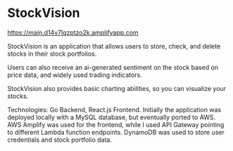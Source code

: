 # StockVision

https://main.d14v7lqzptzo2k.amplifyapp.com

StockVision is an application that allows users to store, check, and delete stocks in their stock portfolios.

Users can also receive an ai-generated sentiment on the stock based on price data, and widely used trading indicators.

StockVision also provides basic charting abilities, so you can visualize your stocks.

Technologies: Go Backend, React.js Frontend. Initially the application was deployed locally with a MySQL database, but eventually ported to AWS.
AWS Amplify was used for the frontend, while I used API Gateway pointing to different Lambda function endpoints. 
DynamoDB was used to store user credentials and stock portfolio data.





